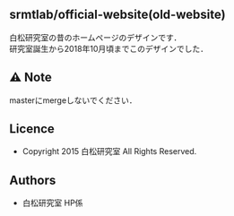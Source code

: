 srmtlab/official-website(old-website)
---
白松研究室の昔のホームページのデザインです．  
研究室誕生から2018年10月頃までこのデザインでした．  

:warning: Note
---
masterにmergeしないでください．

Licence
---
- Copyright 2015 白松研究室 All Rights Reserved.

Authors
---
- 白松研究室 HP係
